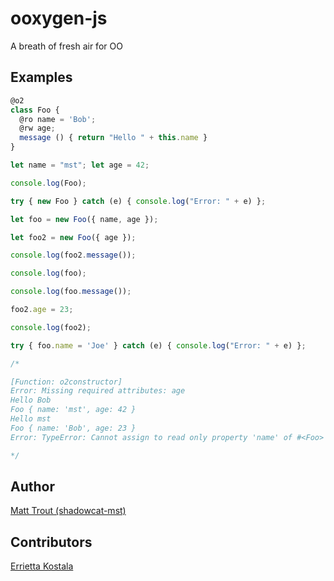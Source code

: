 # ooxygen-js

A breath of fresh air for OO

## Examples

```javascript
@o2
class Foo {
  @ro name = 'Bob';
  @rw age;
  message () { return "Hello " + this.name }
}

let name = "mst"; let age = 42;

console.log(Foo);

try { new Foo } catch (e) { console.log("Error: " + e) };

let foo = new Foo({ name, age });

let foo2 = new Foo({ age });

console.log(foo2.message());

console.log(foo);

console.log(foo.message());

foo2.age = 23;

console.log(foo2);

try { foo.name = 'Joe' } catch (e) { console.log("Error: " + e) };

/*

[Function: o2constructor]
Error: Missing required attributes: age
Hello Bob
Foo { name: 'mst', age: 42 }
Hello mst
Foo { name: 'Bob', age: 23 }
Error: TypeError: Cannot assign to read only property 'name' of #<Foo>

*/
```

## Author

[Matt Trout (shadowcat-mst)](https://github.com/shadowcat-mst)

## Contributors

[Errietta Kostala](https://github.com/errietta)
